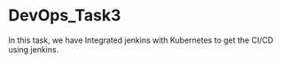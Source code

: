 # DevOps_Task3
In this task, we have Integrated jenkins with Kubernetes to get the CI/CD using jenkins.

